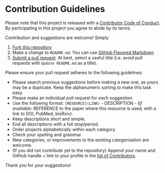 # Contribution Guidelines

Please note that this project is released with a [Contributor Code of Conduct](code-of-conduct.md). By participating in this project you agree to abide by its terms.

Contribution and suggestions are welcome! Simply 

1. [Fork this repository](https://help.github.com/articles/fork-a-repo/)
2. Make a change to `README.md`. You can use [GitHub Flavored Markdown](https://help.github.com/articles/github-flavored-markdown/)
3. [Submit a pull request](https://help.github.com/articles/creating-a-pull-request/). At best, select a useful title (i.e. avoid pull requests with `Update README.md` as a title).

Please ensure your pull request adheres to the following guidelines:

- Please search previous suggestions before making a new one, as yours may be a duplicate.
  Keep the alphanumeric sorting to make this task easy. 
- Please make an individual pull request for *each* suggestion.
- Use the following format: `[RESOURCE](LINK)` - DESCRIPTION - (*if available*: REFERENCE to the paper where this resource is used, with a link to DOI, PubMed, bioRxiv).
- Keep descriptions short and simple.
- End all descriptions with a full stop/period.
- Order projects alphabetically within each category.
- Check your spelling and grammar.
- New categories, or improvements to the existing categorisation are welcome.
- (If you did not contribute yet to the repository) Append your name and GitHub handle + link to your profile in the  [list of Contributors](README.md#Contributors).

Thank you for your suggestions!
